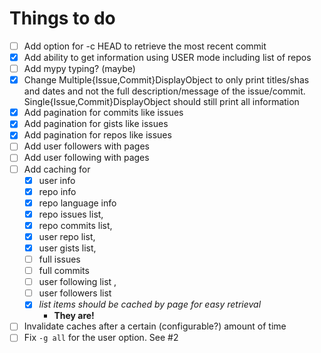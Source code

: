 # Things to do
- [ ] Add option for -c HEAD to retrieve the most recent commit
- [x] Add ability to get information using USER mode including list of repos
- [ ] Add mypy typing? (maybe)
- [x] Change Multiple{Issue,Commit}DisplayObject to only print titles/shas and dates and not the full description/message of the issue/commit. Single{Issue,Commit}DisplayObject should still print all information
- [x] Add pagination for commits like issues
- [x] Add pagination for gists like issues
- [x] Add pagination for repos like issues
- [ ] Add user followers with pages
- [ ] Add user following with pages
- [ ] Add caching for
  - [x]  user info
  - [x]  repo info
  - [x]  repo language info
  - [x]  repo issues list,
  - [x]  repo commits list,
  - [x]  user repo list,
  - [x]  user gists list,
  - [ ]  full issues
  - [ ]  full commits
  - [ ]  user following list ,
  - [ ]  user followers list
  - [x] *list items should be cached by page for easy retrieval*
    - **They are!**
- [ ]  Invalidate caches after a certain (configurable?) amount of time
- [ ]  Fix `-g all` for the user option. See #2
